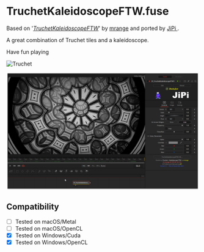 TruchetKaleidoscopeFTW.fuse
===========

Based on '_[TruchetKaleidoscopeFTW](https://www.shadertoy.com/view/tcGWB)_' by [mrange](https://www.shadertoy.com/user/mrange) and ported by [JiPi ](../../Site/Profiles/JiPi.md).

A great combination of Truchet tiles and a kaleidoscope.

Have fun playing

![Truchet](https://user-images.githubusercontent.com/78935215/147809922-fc1b6362-88fd-4306-8eb5-a5c4c2057f80.gif)

[![TruchetKaleidoscopeFTW](TruchetKaleidoscopeFTW.png)](TruchetKaleidoscopeFTW.fuse)



## Compatibility
- [ ] Tested on macOS/Metal
- [ ] Tested on macOS/OpenCL
- [x] Tested on Windows/Cuda
- [x] Tested on Windows/OpenCL
